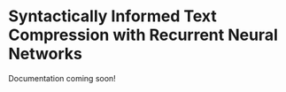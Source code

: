 # Syntactically Informed Text Compression with Recurrent Neural Networks

Documentation coming soon!
